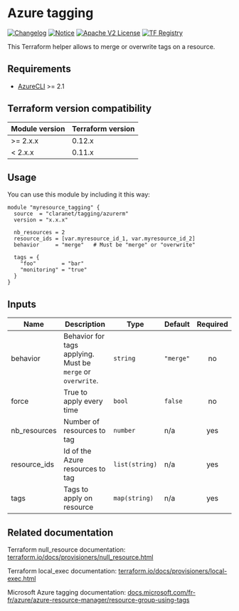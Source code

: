 # Azure tagging
[![Changelog](https://img.shields.io/badge/changelog-release-green.svg)](CHANGELOG.md) [![Notice](https://img.shields.io/badge/notice-copyright-yellow.svg)](NOTICE) [![Apache V2 License](https://img.shields.io/badge/license-Apache%20V2-orange.svg)](LICENSE) [![TF Registry](https://img.shields.io/badge/terraform-registry-blue.svg)](https://registry.terraform.io/modules/claranet/tagging/azurerm/)


This Terraform helper allows to merge or overwrite tags on a resource.

## Requirements

  * [AzureCLI](https://docs.microsoft.com/fr-fr/cli/azure/?view=azure-cli-latest) >= 2.1

## Terraform version compatibility

| Module version | Terraform version |
|----------------|-------------------|
| >= 2.x.x       | 0.12.x            |
| < 2.x.x        | 0.11.x            |


## Usage

You can use this module by including it this way:
```
module "myresource_tagging" {
  source  = "claranet/tagging/azurerm"
  version = "x.x.x"

  nb_resources = 2
  resource_ids = [var.myresource_id_1, var.myresource_id_2]
  behavior     = "merge"   # Must be "merge" or "overwrite"
  
  tags = {
    "foo"        = "bar"
    "monitoring" = "true"
  }
}
```

## Inputs

| Name | Description | Type | Default | Required |
|------|-------------|------|---------|:-----:|
| behavior | Behavior for tags applying. Must be `merge` or `overwrite`. | `string` | `"merge"` | no |
| force | True to apply every time | `bool` | `false` | no |
| nb\_resources | Number of resources to tag | `number` | n/a | yes |
| resource\_ids | Id of the Azure resources to tag | `list(string)` | n/a | yes |
| tags | Tags to apply on resource | `map(string)` | n/a | yes |

## Related documentation

Terraform null_resource documentation: [terraform.io/docs/provisioners/null_resource.html](https://www.terraform.io/docs/provisioners/null_resource.html)

Terraform local_exec documentation: [terraform.io/docs/provisioners/local-exec.html](https://www.terraform.io/docs/provisioners/local-exec.html)

Microsoft Azure tagging documentation: [docs.microsoft.com/fr-fr/azure/azure-resource-manager/resource-group-using-tags](https://docs.microsoft.com/fr-fr/azure/azure-resource-manager/resource-group-using-tags)